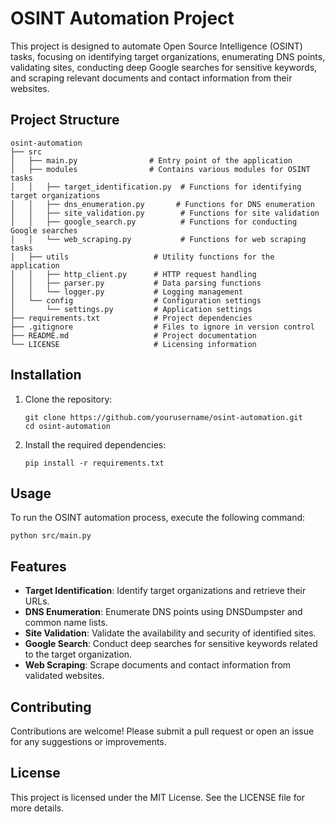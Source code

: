 # OSINT Automation Project

This project is designed to automate Open Source Intelligence (OSINT) tasks, focusing on identifying target organizations, enumerating DNS points, validating sites, conducting deep Google searches for sensitive keywords, and scraping relevant documents and contact information from their websites.

## Project Structure

```
osint-automation
├── src
│   ├── main.py                # Entry point of the application
│   ├── modules                # Contains various modules for OSINT tasks
│   │   ├── target_identification.py  # Functions for identifying target organizations
│   │   ├── dns_enumeration.py       # Functions for DNS enumeration
│   │   ├── site_validation.py        # Functions for site validation
│   │   ├── google_search.py          # Functions for conducting Google searches
│   │   └── web_scraping.py           # Functions for web scraping tasks
│   ├── utils                   # Utility functions for the application
│   │   ├── http_client.py      # HTTP request handling
│   │   ├── parser.py           # Data parsing functions
│   │   └── logger.py           # Logging management
│   └── config                  # Configuration settings
│       └── settings.py         # Application settings
├── requirements.txt            # Project dependencies
├── .gitignore                  # Files to ignore in version control
├── README.md                   # Project documentation
└── LICENSE                     # Licensing information
```

## Installation

1. Clone the repository:
   ```
   git clone https://github.com/yourusername/osint-automation.git
   cd osint-automation
   ```

2. Install the required dependencies:
   ```
   pip install -r requirements.txt
   ```

## Usage

To run the OSINT automation process, execute the following command:
```
python src/main.py
```

## Features

- **Target Identification**: Identify target organizations and retrieve their URLs.
- **DNS Enumeration**: Enumerate DNS points using DNSDumpster and common name lists.
- **Site Validation**: Validate the availability and security of identified sites.
- **Google Search**: Conduct deep searches for sensitive keywords related to the target organization.
- **Web Scraping**: Scrape documents and contact information from validated websites.

## Contributing

Contributions are welcome! Please submit a pull request or open an issue for any suggestions or improvements.

## License

This project is licensed under the MIT License. See the LICENSE file for more details.